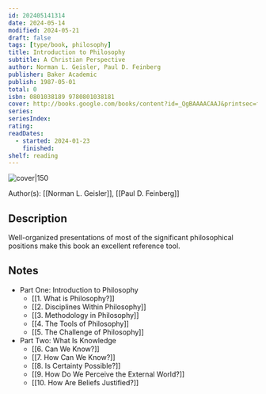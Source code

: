 ```yaml
---
id: 202405141314
date: 2024-05-14
modified: 2024-05-21
draft: false
tags: [type/book, philosophy]
title: Introduction to Philosophy
subtitle: A Christian Perspective
author: Norman L. Geisler, Paul D. Feinberg
publisher: Baker Academic
publish: 1987-05-01
total: 0
isbn: 0801038189 9780801038181
cover: http://books.google.com/books/content?id=_QgBAAAACAAJ&printsec=frontcover&img=1&zoom=1&source=gbs_api
series: 
seriesIndex: 
rating: 
readDates:
  - started: 2024-01-23
    finished: 
shelf: reading
---
```


![cover|150](http://books.google.com/books/content?id=_QgBAAAACAAJ&printsec=frontcover&img=1&zoom=1&source=gbs_api)

Author(s): [[Norman L. Geisler]], [[Paul D. Feinberg]]

## Description

Well-organized presentations of most of the significant philosophical positions make this book an excellent reference tool.

## Notes

- Part One: Introduction to Philosophy
    - [[1. What is Philosophy?]]
    - [[2. Disciplines Within Philosophy]]
    - [[3. Methodology in Philosophy]]
    - [[4. The Tools of Philosophy]]
    - [[5. The Challenge of Philosophy]]
- Part Two: What Is Knowledge
    - [[6. Can We Know?]]
    - [[7. How Can We Know?]]
    - [[8. Is Certainty Possible?]]
    - [[9. How Do We Perceive the External World?]]
    - [[10. How Are Beliefs Justified?]]

